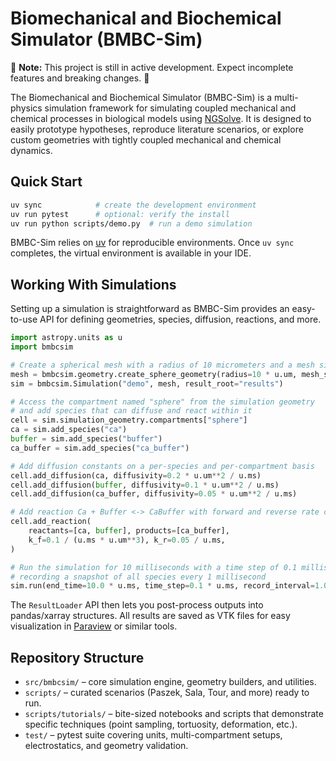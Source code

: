 # Biomechanical and Biochemical Simulator (BMBC-Sim)
:construction: **Note:** This project is still in active development. Expect incomplete features and breaking changes. :construction:

The Biomechanical and Biochemical Simulator (BMBC-Sim) is a multi-physics simulation framework for simulating coupled mechanical and chemical processes in biological models using [NGSolve](https://ngsolve.org/).
It is designed to easily prototype hypotheses, reproduce literature scenarios, or explore custom geometries with tightly coupled mechanical and chemical dynamics.

## Quick Start
```bash
uv sync            # create the development environment
uv run pytest      # optional: verify the install
uv run python scripts/demo.py  # run a demo simulation
```

BMBC-Sim relies on [uv](https://docs.astral.sh/uv/) for reproducible environments. Once `uv sync` completes, the virtual environment is available in your IDE.

## Working With Simulations
Setting up a simulation is straightforward as BMBC-Sim provides an easy-to-use API for defining geometries, species, diffusion, reactions, and more.
```python
import astropy.units as u
import bmbcsim

# Create a spherical mesh with a radius of 10 micrometers and a mesh size of 1 micrometer
mesh = bmbcsim.geometry.create_sphere_geometry(radius=10 * u.um, mesh_size=1 * u.um)
sim = bmbcsim.Simulation("demo", mesh, result_root="results")

# Access the compartment named "sphere" from the simulation geometry
# and add species that can diffuse and react within it
cell = sim.simulation_geometry.compartments["sphere"]
ca = sim.add_species("ca")
buffer = sim.add_species("buffer")
ca_buffer = sim.add_species("ca_buffer")

# Add diffusion constants on a per-species and per-compartment basis
cell.add_diffusion(ca, diffusivity=0.2 * u.um**2 / u.ms)
cell.add_diffusion(buffer, diffusivity=0.1 * u.um**2 / u.ms)
cell.add_diffusion(ca_buffer, diffusivity=0.05 * u.um**2 / u.ms)

# Add reaction Ca + Buffer <-> CaBuffer with forward and reverse rate constants
cell.add_reaction(
    reactants=[ca, buffer], products=[ca_buffer],
    k_f=0.1 / (u.ms * u.um**3), k_r=0.05 / u.ms,
)

# Run the simulation for 10 milliseconds with a time step of 0.1 milliseconds
# recording a snapshot of all species every 1 millisecond
sim.run(end_time=10.0 * u.ms, time_step=0.1 * u.ms, record_interval=1.0 * u.ms)
```
The `ResultLoader` API then lets you post-process outputs into pandas/xarray structures.
All results are saved as VTK files for easy visualization in [Paraview](https://www.paraview.org/) or similar tools.

## Repository Structure
- `src/bmbcsim/` – core simulation engine, geometry builders, and utilities.
- `scripts/` – curated scenarios (Paszek, Sala, Tour, and more) ready to run.
- `scripts/tutorials/` – bite-sized notebooks and scripts that demonstrate specific techniques (point sampling, tortuosity, deformation, etc.).
- `test/` – pytest suite covering units, multi-compartment setups, electrostatics, and geometry validation.
